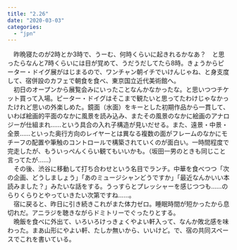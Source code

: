 ```yaml
---
title: "2.26"
date: "2020-03-03"
categories: 
  - "jpn"
---
```


　昨晩寝たのが2時とか3時で、うーむ、何時くらいに起きれるかなあ？　と思ったらなんと7時くらいには目が覚めて、うだうだしてたら8時。きょうからピーター・ドイグ展がはじまるので、ワンチャン朝イチでいけんじゃね、と身支度して、宿併設のカフェで朝食を食べ、東京国立近代美術館へ。  
　初日のオープンから展覧会みにいったことなんかなかったな。と思いつつチケット買って入場。ピーター・ドイグはそこまで観たいと思ってたわけじゃなかったけれど思いの外楽しめた。鏡面（水面）をキーとした初期作品から一貫して、いわば絵画的平面のなかに風景を読み込み、またその風景のなかに絵画のアナロジーが仕組まれ……という具合の入れ子構造が見いだせる。また、遠景・中景・全景……といった奥行方向のレイヤーとは異なる複数の面がフレームのなかにモチーフの配置や筆触のコントロールで構築されていくのが面白い。一時間程度で完走したが、もういっぺんくらい観てもいいかも。（坂田一男のときも同じこと言ってたが……）  
　その後、渋谷に移動して打ち合わせという名目でランチ。中華を食べつつ「次の企画、どうしましょう」「あのミュージシャンどうですか」「最近なんかいい本読みました？」みたいな話をする。うっすらとプレッシャーを感じつつも……のらりくらりとやっていきたい次第ですね……。  
　宿に戻ると、昨日に引き続きこれがまた体力ゼロ。睡眠時間が短かったから息切れだ。アニラジを聴きながらドミトリーでぐったりとする。  
　晩飯を食べに外出て、いろいろけっきょくやよい軒入って、なんか敗北感を味わった。まあ山形にやよい軒、たしか無いから、いいけど。で、宿の共同スペースでこれを書いている。
